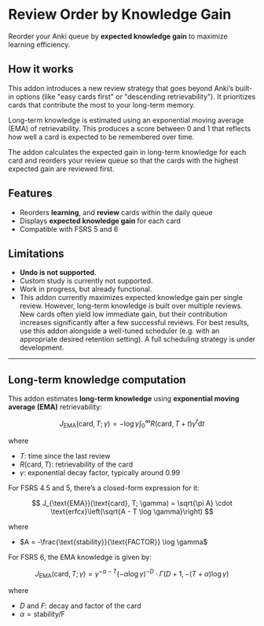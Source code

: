 # Review Order by Knowledge Gain

Reorder your Anki queue by **expected knowledge gain** to maximize learning efficiency.

## How it works

This addon introduces a new review strategy that goes beyond Anki’s built-in options (like "easy cards first" or "descending retrievability"). It prioritizes cards that contribute the most to your long-term memory.

Long-term knowledge is estimated using an exponential moving average (EMA) of retrievability. This produces a score between 0 and 1 that reflects how well a card is expected to be remembered over time.

The addon calculates the expected gain in long-term knowledge for each card and reorders your review queue so that the cards with the highest expected gain are reviewed first.

## Features

- Reorders **learning**, and **review** cards within the daily queue
- Displays **expected knowledge gain** for each card
- Compatible with FSRS 5 and 6

## Limitations

- **Undo is not supported.**
- Custom study is currently not supported.
- Work in progress, but already functional.
- This addon currently maximizes expected knowledge gain per single review. However, long-term knowledge is built over multiple reviews. New cards often yield low immediate gain, but their contribution increases significantly after a few successful reviews. For best results, use this addon alongside a well-tuned scheduler (e.g. with an appropriate desired retention setting).
 A full scheduling strategy is under development.

---

## Long-term knowledge computation

This addon estimates **long-term knowledge** using **exponential moving average (EMA)** retrievability:

$$
J_{\text{EMA}}(\text{card}, T; \gamma) = -\log \gamma \int_{0}^{\infty} R(\text{card}, T + t) \gamma^t \mathrm{d}t
$$

where

* $T$: time since the last review
* $R(\text{card}, T)$: retrievability of the card
* $\gamma$: exponential decay factor, typically around 0.99

For FSRS 4.5 and 5, there’s a closed-form expression for it:

$$
J_{\text{EMA}}(\text{card}, T; \gamma) = \sqrt{\pi A} \cdot \text{erfcx}\left(\sqrt{A - T \log \gamma}\right)
$$

where

* $A = -\frac{\text{stability}}{\text{FACTOR}} \log \gamma$

For FSRS 6, the EMA knowledge is given by:

$$
J_{\text{EMA}}(\text{card}, T; \gamma) = \gamma^{-\alpha-T} (-\alpha\log\gamma)^{-D} \cdot \Gamma(D+1, -(T + \alpha)\log\gamma)
$$

where

* $D$ and $F$: decay and factor of the card
* $\alpha = \text{stability} / \text{F}$
